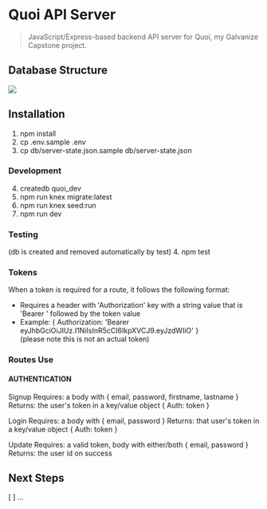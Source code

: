 # Quoi API Server
> JavaScript/Express-based backend API server for Quoi, my Galvanize Capstone project.


## Database Structure

![](./db/quoi-erd.png)

## Installation
1. npm install
2. cp .env.sample .env
3. cp db/server-state.json.sample db/server-state.json
### Development
4. createdb quoi_dev
5. npm run knex migrate:latest
6. npm run knex seed:run
7. npm run dev
### Testing
(db is created and removed automatically by test)
4. npm test

### Tokens
When a token is required for a route, it follows the following format:
* Requires a header with 'Authorization' key with a string value that is 'Bearer ' followed by the token value
* Example: { Authorization: 'Bearer eyJhbGciOiJIUz.I1NiIsInR5cCI6IkpXVCJ9.eyJzdWIiO' }  
  (please note this is not an actual token)

### Routes Use
#### AUTHENTICATION
Signup
Requires: a body with { email, password, firstname, lastname }
Returns: the user's token in a key/value object { Auth: token }

Login
Requires: a body with { email, password }
Returns: that user's token in a key/value object { Auth: token }

Update
Requires: a valid token, body with either/both { email, password }
Returns: the user id on success


## Next Steps
[ ] ...